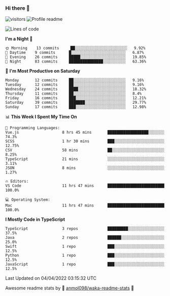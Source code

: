### Hi there 👋  
![visitors](https://visitor-badge.laobi.icu/badge?page_id=leverglowh) ![Profile readme](https://github.com/leverglowh/leverglowh/workflows/Profile%20readme/badge.svg?branch=master)

<!--START_SECTION:waka-->
![Lines of code](https://img.shields.io/badge/From%20Hello%20World%20I%27ve%20Written-17%20Thousand%20lines%20of%20code-blue)

**I'm a Night 🦉** 

```text
🌞 Morning    13 commits     ██░░░░░░░░░░░░░░░░░░░░░░░   9.92% 
🌆 Daytime    9 commits      █░░░░░░░░░░░░░░░░░░░░░░░░   6.87% 
🌃 Evening    26 commits     █████░░░░░░░░░░░░░░░░░░░░   19.85% 
🌙 Night      83 commits     ███████████████░░░░░░░░░░   63.36%

```
📅 **I'm Most Productive on Saturday** 

```text
Monday       12 commits     ██░░░░░░░░░░░░░░░░░░░░░░░   9.16% 
Tuesday      12 commits     ██░░░░░░░░░░░░░░░░░░░░░░░   9.16% 
Wednesday    24 commits     ████░░░░░░░░░░░░░░░░░░░░░   18.32% 
Thursday     11 commits     ██░░░░░░░░░░░░░░░░░░░░░░░   8.4% 
Friday       16 commits     ███░░░░░░░░░░░░░░░░░░░░░░   12.21% 
Saturday     39 commits     ███████░░░░░░░░░░░░░░░░░░   29.77% 
Sunday       17 commits     ███░░░░░░░░░░░░░░░░░░░░░░   12.98%

```


📊 **This Week I Spent My Time On** 

```text
💬 Programming Languages: 
Vue.js                   8 hrs 45 mins       ██████████████████░░░░░░░   74.3% 
SCSS                     1 hr 30 mins        ███░░░░░░░░░░░░░░░░░░░░░░   12.75% 
CSV                      58 mins             ██░░░░░░░░░░░░░░░░░░░░░░░   8.25% 
TypeScript               21 mins             ░░░░░░░░░░░░░░░░░░░░░░░░░   3.11% 
JSON                     8 mins              ░░░░░░░░░░░░░░░░░░░░░░░░░   1.27%

🔥 Editors: 
VS Code                  11 hrs 47 mins      █████████████████████████   100.0%

💻 Operating System: 
Mac                      11 hrs 47 mins      █████████████████████████   100.0%

```

**I Mostly Code in TypeScript** 

```text
TypeScript               3 repos             █████████░░░░░░░░░░░░░░░░   37.5% 
Java                     2 repos             ██████░░░░░░░░░░░░░░░░░░░   25.0% 
Swift                    1 repo              ███░░░░░░░░░░░░░░░░░░░░░░   12.5% 
Python                   1 repo              ███░░░░░░░░░░░░░░░░░░░░░░   12.5% 
JavaScript               1 repo              ███░░░░░░░░░░░░░░░░░░░░░░   12.5%

```



 Last Updated on 04/04/2022 03:15:32 UTC
<!--END_SECTION:waka-->


Awesome readme stats by :star2: [anmol098/waka-readme-stats](https://github.com/anmol098/waka-readme-stats) :star2:
